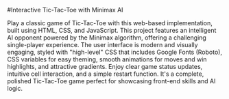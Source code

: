 #Interactive Tic-Tac-Toe with Minimax AI

Play a classic game of Tic-Tac-Toe with this web-based implementation, built using HTML, CSS, and JavaScript. This project features an intelligent AI opponent powered by the Minimax algorithm, offering a challenging single-player experience.
The user interface is modern and visually engaging, styled with "high-level" CSS that includes Google Fonts (Roboto), CSS variables for easy theming, smooth animations for moves and win highlights, and attractive gradients. Enjoy clear game status updates, intuitive cell interaction, and a simple restart function. It's a complete, polished Tic-Tac-Toe game perfect for showcasing front-end skills and AI logic.
